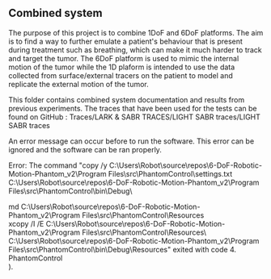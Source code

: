 ## Combined system
The purpose of this project is to combine 1DoF and 6DoF platforms. The aim is to find a way to further emulate a patient's behaviour that is present during treatment such as breathing, which can make it much harder to track and target the tumor. The 6DoF platform is used to mimic the internal motion of the tumor while the 1D plaform is intended to use the data collected from surface/external tracers on the patient to model and replicate the external motion of the tumor. 

This folder contains combined system documentation and results from previous experiments. 
The traces that have been used for the tests can be found on GitHub : Traces/LARK & SABR TRACES/LIGHT SABR traces/LIGHT SABR traces

An error message can occur before to run the software. This error can be ignored and the software can be ran properly. 

Error:		The command "copy /y C:\Users\Robot\source\repos\6-DoF-Robotic-Motion-Phantom_v2\Program Files\src\PhantomControl\settings.txt C:\Users\Robot\source\repos\6-DoF-Robotic-Motion-Phantom_v2\Program Files\src\PhantomControl\bin\Debug\

md C:\Users\Robot\source\repos\6-DoF-Robotic-Motion-Phantom_v2\Program Files\src\PhantomControl\Resources
\
xcopy /I /E C:\Users\Robot\source\repos\6-DoF-Robotic-Motion-Phantom_v2\Program Files\src\PhantomControl\Resources\ C:\Users\Robot\source\repos\6-DoF-Robotic-Motion-Phantom_v2\Program Files\src\PhantomControl\bin\Debug\Resources\" exited with code 4.	PhantomControl			
). 

